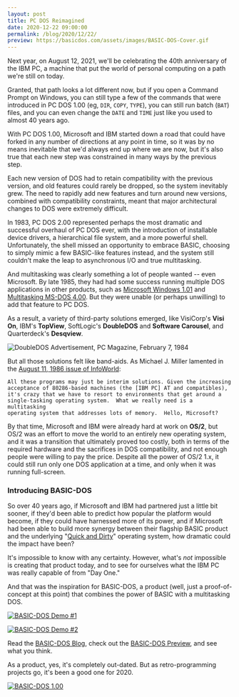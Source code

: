 ```yaml
---
layout: post
title: PC DOS Reimagined
date: 2020-12-22 09:00:00
permalink: /blog/2020/12/22/
preview: https://basicdos.com/assets/images/BASIC-DOS-Cover.gif
---
```


Next year, on August 12, 2021, we'll be celebrating the 40th anniversary of the IBM PC, a machine that
put the world of personal computing on a path we're still on today.

Granted, that path looks a lot different now, but if you open a Command Prompt on Windows, you can still
type a few of the commands that were introduced in PC DOS 1.00 (eg, `DIR`, `COPY`, `TYPE`), you can
still run batch (`BAT`) files, and you can even change the `DATE` and `TIME` just like you used to almost
40 years ago.

With PC DOS 1.00, Microsoft and IBM started down a road that could have forked in any number of directions at
any point in time, so it was by no means inevitable that we'd always end up where we are now, but it's also
true that each new step was constrained in many ways by the previous step.

Each new version of DOS had to retain compatibility with the previous version, and old features could
rarely be dropped, so the system inevitably grew.  The need to rapidly add new features and turn around
new versions, combined with compatibility constraints, meant that major architectural changes to DOS
were extremely difficult.

In 1983, PC DOS 2.00 represented perhaps the most dramatic and successful overhaul of PC DOS ever,
with the introduction of installable device drivers, a hierarchical file system, and a more powerful shell.
Unfortunately, the shell missed an opportunity to embrace BASIC, choosing to simply mimic a few BASIC-like
features instead, and the system still couldn't make the leap to asynchronous I/O and true multitasking.

And multitasking was clearly something a lot of people wanted -- even Microsoft.
By late 1985, they had had some success running multiple DOS applications in other products, such as
[Microsoft Windows 1.01](https://www.pcjs.org/software/pcx86/sys/windows/1.01/) and
[Multitasking MS-DOS 4.00](/software/pcx86/sys/dos/microsoft/4.0M/).  But they were unable
(or perhaps unwilling) to add that feature to PC DOS.

As a result, a variety of third-party solutions emerged, like VisiCorp's **Visi On**, IBM's **TopView**,
SoftLogic's **DoubleDOS** and **Software Carousel**, and Quarterdeck's **Desqview**.

![DoubleDOS Advertisement, PC Magazine, February 7, 1984](/blog/images/DoubleDOS-1984.jpg)

But all those solutions felt like band-aids.  As Michael J. Miller lamented in the
[August 11, 1986 issue of InfoWorld](https://books.google.com/books?id=Zi8EAAAAMBAJ&lpg=PA34&pg=PA34#v=onepage&q&f=false):

    All these programs may just be interim solutions. Given the increasing
    acceptance of 80286-based machines (the [IBM PC] AT and compatibles),
    it's crazy that we have to resort to environments that get around a
    single-tasking operating system.  What we really need is a multitasking
    operating system that addresses lots of memory.  Hello, Microsoft?

By that time, Microsoft and IBM were already hard at work on **OS/2**, but OS/2 was an effort to move
the world to an entirely new operating system, and it was a transition that ultimately proved too costly, both
in terms of the required hardware and the sacrifices in DOS compatibility, and not enough people were willing to
pay the price.  Despite all the power of OS/2 1.x, it could still run only one DOS application at a time, and
only when it was running full-screen.

### Introducing BASIC-DOS

So over 40 years ago, if Microsoft and IBM had partnered just a little bit sooner, if they'd been able to
predict how popular the platform would become, if they could have harnessed more of its power, and if
Microsoft had been able to build more synergy between their flagship BASIC product and the underlying
"[Quick and Dirty](https://en.wikipedia.org/wiki/86-DOS)" operating system, how dramatic could the impact
have been?

It's impossible to know with any certainty.  However, what's *not* impossible is creating that product
today, and to see for ourselves what the IBM PC was really capable of from "Day One."

And that was the inspiration for BASIC-DOS, a product (well, just a proof-of-concept at this point) that
combines the power of BASIC with a multitasking DOS.

[![BASIC-DOS Demo #1](https://basicdos.com/assets/images/BASIC-DOS1.png)](https://basicdos.com/preview/)

[![BASIC-DOS Demo #2](https://basicdos.com/assets/images/BASIC-DOS2.png)](https://basicdos.com/preview/part4/)

Read the [BASIC-DOS Blog](https://basicdos.com/blog/), check out the [BASIC-DOS Preview](https://basicdos.com/preview/),
and see what you think.

As a product, yes, it's completely out-dated.  But as retro-programming projects go, it's been a good one for 2020.

[![BASIC-DOS 1.00](https://basicdos.com/assets/images/BASIC-DOS-Cover.gif)](https://basicdos.com)
